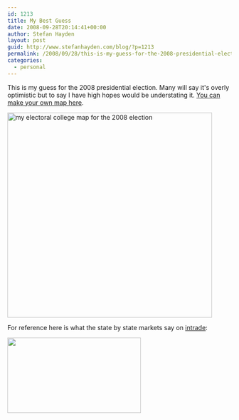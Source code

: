 ```yaml
---
id: 1213
title: My Best Guess
date: 2008-09-28T20:14:41+00:00
author: Stefan Hayden
layout: post
guid: http://www.stefanhayden.com/blog/?p=1213
permalink: /2008/09/28/this-is-my-guess-for-the-2008-presidential-electio/
categories:
  - personal
---
```

This is my guess for the 2008 presidential election. Many will say it's overly optimistic but to say I have high hopes would be understating it. <a href="http://www.270towin.com/">You can make your own map here</a>.

<a href="http://www.stefanhayden.com/blog/wp-content/uploads/2008/09/2008map.jpg"><img class="size-full wp-image-1212" title="2008map" src="http://www.stefanhayden.com/blog/wp-content/uploads/2008/09/2008map.jpg" alt="my electoral college map for the 2008 election" width="460" /></a>

For reference here is what the state by state markets say on <a href="http://www.intrade.com">intrade</a>:

<a href="http://www.stefanhayden.com/blog/wp-content/uploads/2008/09/2008map-intrade.jpg"><img class="alignnone size-medium wp-image-1214" title="2008map-intrade" src="http://www.stefanhayden.com/blog/wp-content/uploads/2008/09/2008map-intrade-300x169.jpg" alt="" width="300" height="169" /></a>